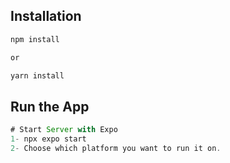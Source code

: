 ## Installation

```sh
npm install

or

yarn install
```

## Run the App

```js
# Start Server with Expo
1- npx expo start
2- Choose which platform you want to run it on.
```


